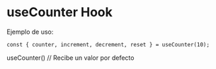# useCounter Hook

Ejemplo de uso:
```
const { counter, increment, decrement, reset } = useCounter(10);
```
useCounter() // Recibe un valor por defecto